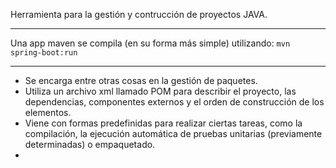 Herramienta para la gestión y contrucción de proyectos JAVA.
***
Una app maven se compila (en su forma más simple) utilizando:
`mvn spring-boot:run`
***
- Se encarga entre otras cosas en la gestión de paquetes.
- Utiliza un archivo xml llamado POM para describir el proyecto, las dependencias, componentes externos y el orden de construcción de los elementos.
- Viene con formas predefinidas para realizar ciertas tareas, como la compilación, la ejecución automática de pruebas unitarias (previamente determinadas) o empaquetado.
- 
